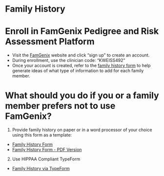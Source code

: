 # Family History

# Enroll in FamGenix Pedigree and Risk Assessment Platform

- Visit the [FamGenix](https://account.famgenix.com/#/) website and click “sign up” to create an account.
- During enrollment, use the clinician code: “KWEISS492”
- Once your account is created, refer to the [family history form](./family_history_form) to help generate ideas of what type of information to add for each family member.

# What should you do if you or a family member prefers not to use FamGenix?

1. Provide family history on paper or in a word processor of your choice using this form as a template:
- [Family History Form](./family_history_form)
- [Family History Form - PDF Version](./family_history_form.pdf)

2. Use HIPPAA Compliant TypeForm
- [Family History via TypeForm](https://nl77ewb6aoz.typeform.com/to/etWGSFEZ)